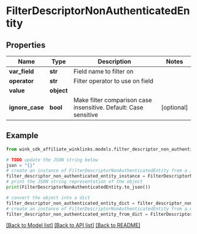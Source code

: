 # FilterDescriptorNonAuthenticatedEntity


## Properties

Name | Type | Description | Notes
------------ | ------------- | ------------- | -------------
**var_field** | **str** | Field name to filter on | 
**operator** | **str** | Filter operator to use on field | 
**value** | **object** |  | 
**ignore_case** | **bool** | Make filter comparison case insensitive. Default: Case sensitive  | [optional] 

## Example

```python
from wink_sdk_affiliate_winklinks.models.filter_descriptor_non_authenticated_entity import FilterDescriptorNonAuthenticatedEntity

# TODO update the JSON string below
json = "{}"
# create an instance of FilterDescriptorNonAuthenticatedEntity from a JSON string
filter_descriptor_non_authenticated_entity_instance = FilterDescriptorNonAuthenticatedEntity.from_json(json)
# print the JSON string representation of the object
print(FilterDescriptorNonAuthenticatedEntity.to_json())

# convert the object into a dict
filter_descriptor_non_authenticated_entity_dict = filter_descriptor_non_authenticated_entity_instance.to_dict()
# create an instance of FilterDescriptorNonAuthenticatedEntity from a dict
filter_descriptor_non_authenticated_entity_from_dict = FilterDescriptorNonAuthenticatedEntity.from_dict(filter_descriptor_non_authenticated_entity_dict)
```
[[Back to Model list]](../README.md#documentation-for-models) [[Back to API list]](../README.md#documentation-for-api-endpoints) [[Back to README]](../README.md)


